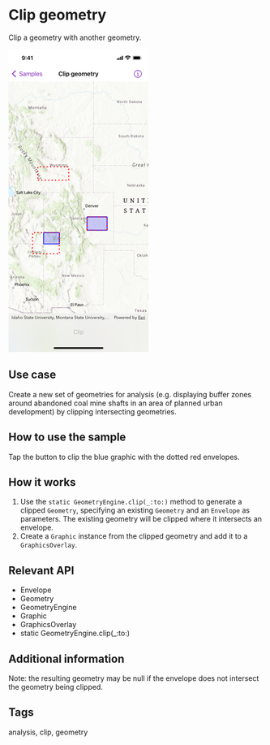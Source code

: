 # Clip geometry

Clip a geometry with another geometry.

![Screenshot of clip geometry sample](clip-geometry.png)

## Use case

Create a new set of geometries for analysis (e.g. displaying buffer zones around abandoned coal mine shafts in an area of planned urban development) by clipping intersecting geometries.

## How to use the sample

Tap the button to clip the blue graphic with the dotted red envelopes.

## How it works

1. Use the `static GeometryEngine.clip(_:to:)` method to generate a clipped `Geometry`, specifying an existing `Geometry` and an `Envelope` as parameters. The existing geometry will be clipped where it intersects an envelope.
2. Create a `Graphic` instance from the clipped geometry and add it to a `GraphicsOverlay`.

## Relevant API

* Envelope
* Geometry
* GeometryEngine
* Graphic
* GraphicsOverlay
* static GeometryEngine.clip(_:to:)

## Additional information

Note: the resulting geometry may be null if the envelope does not intersect the geometry being clipped.

## Tags

analysis, clip, geometry